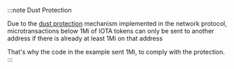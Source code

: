 :::note Dust Protection

Due to the [dust protection](https://wiki.iota.org/chrysalis-docs/faq#what-is-dust-protection-and-how-does-it-work)
mechanism implemented in the network protocol, microtransactions below 1Mi of IOTA tokens can only be sent to another
address if there is already at least 1Mi on that address

That's why the code in the example sent 1Mi, to comply with the protection.
:::
